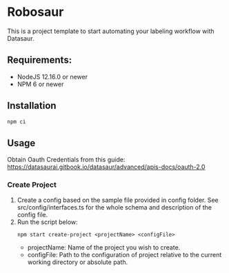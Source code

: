 # Robosaur

This is a project template to start automating your labeling workflow with Datasaur.

## Requirements:
- NodeJS 12.16.0 or newer
- NPM 6 or newer

## Installation
```bash
npm ci
```

## Usage
Obtain Oauth Credentials from this guide: https://datasaurai.gitbook.io/datasaur/advanced/apis-docs/oauth-2.0

### Create Project
1. Create a config based on the sample file provided in config folder.
   See src/config/interfaces.ts for the whole schema and description of the config file.
2. Run the script below:
   ```
   npm start create-project <projectName> <configFile>
   ```
    - projectName: Name of the project you wish to create.
    - configFile: Path to the configuration of project relative to the current working directory or absolute path.
